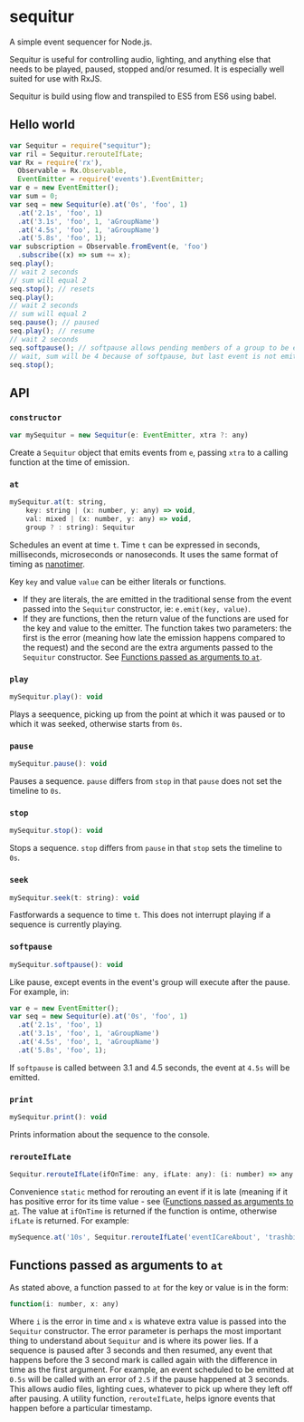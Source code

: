 # sequitur
A simple event sequencer for Node.js.

Sequitur is useful for controlling audio, lighting, and anything else that needs to be played, paused, stopped and/or resumed. It is especially well suited for use with RxJS.

Sequitur is build using flow and transpiled to ES5 from ES6 using babel.

## Hello world

```javascript
var Sequitur = require("sequitur");
var ril = Sequitur.rerouteIfLate;
var Rx = require('rx'),
  Observable = Rx.Observable,
  EventEmitter = require('events').EventEmitter;
var e = new EventEmitter();
var sum = 0;
var seq = new Sequitur(e).at('0s', 'foo', 1)
  .at('2.1s', 'foo', 1)
  .at('3.1s', 'foo', 1, 'aGroupName')
  .at('4.5s', 'foo', 1, 'aGroupName')
  .at('5.8s', 'foo', 1);
var subscription = Observable.fromEvent(e, 'foo')
  .subscribe((x) => sum += x);
seq.play();
// wait 2 seconds
// sum will equal 2
seq.stop(); // resets
seq.play();
// wait 2 seconds
// sum will equal 2
seq.pause(); // paused
seq.play(); // resume
// wait 2 seconds
seq.softpause(); // softpause allows pending members of a group to be emitted
// wait, sum will be 4 because of softpause, but last event is not emitted
seq.stop();
```

## API
### `constructor`
```javascript
var mySequitur = new Sequitur(e: EventEmitter, xtra ?: any)
```
Create a `Sequitur` object that emits events from `e`, passing `xtra` to a calling function at the time of emission.

### `at`
```javascript
mySequitur.at(t: string,
    key: string | (x: number, y: any) => void,
    val: mixed | (x: number, y: any) => void,
    group ? : string): Sequitur
```
Schedules an event at time `t`. Time `t` can be expressed in seconds, milliseconds, microseconds or nanoseconds. It uses the same format of timing as [nanotimer][1].

Key `key` and value `value` can be either literals or functions.
- If they are literals, the are emitted in the traditional sense from the event passed into the `Sequitur` constructor, ie: `e.emit(key, value)`.
- If they are functions, then the return value of the functions are used for the key and value to the emitter. The function takes two parameters: the first is the error (meaning how late the emission happens compared to the request) and the second are the extra arguments passed to the `Sequitur` constructor.  See [Functions passed as arguments to `at`](#functions-passed-as-arguments-to-at).

### `play`
```javascript
mySequitur.play(): void
```
Plays a seequence, picking up from the point at which it was paused or to which it was seeked, otherwise starts from `0s`.

### `pause`
```javascript
mySequitur.pause(): void
```
Pauses a sequence.  `pause` differs from `stop` in that `pause` does not set the timeline to `0s`.

### `stop`
```javascript
mySequitur.stop(): void
```
Stops a sequence.  `stop` differs from `pause` in that `stop` sets the timeline to `0s`.

### `seek`
```javascript
mySequitur.seek(t: string): void
```
Fastforwards a sequence to time `t`. This does not interrupt playing if a sequence is currently playing.

### `softpause`
```javascript
mySequitur.softpause(): void
```
Like pause, except events in the event's group will execute after the pause.
For example, in:

```javascript
var e = new EventEmitter();
var seq = new Sequitur(e).at('0s', 'foo', 1)
  .at('2.1s', 'foo', 1)
  .at('3.1s', 'foo', 1, 'aGroupName')
  .at('4.5s', 'foo', 1, 'aGroupName')
  .at('5.8s', 'foo', 1);
```

If `softpause` is called between 3.1 and 4.5 seconds, the event at `4.5s` will be emitted.

### `print`
```javascript
mySequitur.print(): void
```

Prints information about the sequence to the console.

### `rerouteIfLate`
```javascript
Sequitur.rerouteIfLate(ifOnTime: any, ifLate: any): (i: number) => any
```

Convenience `static` method for rerouting an event if it is late (meaning if it has positive error for its time value - see ([Functions passed as arguments to `at`](#functions-passed-as-arguments-to-at).  The value at `ifOnTime` is returned if the function is ontime, otherwise `ifLate` is returned.  For example:

```javascript
mySequence.at('10s', Sequitur.rerouteIfLate('eventICareAbout', 'trashbin'), 1)
```

## Functions passed as arguments to `at`
As stated above, a function passed to `at` for the key or value is in the form:

```javascript
function(i: number, x: any)
```

Where `i` is the error in time and `x` is whateve extra value is passed into the `Sequitur` constructor.  The error parameter is perhaps the most important thing to understand about `Sequitur` and is where its power lies.  If a sequence is paused after 3 seconds and then resumed, any event that happens before the 3 second mark is called again with the difference in time as the first argument.  For example, an event scheduled to be emitted at `0.5s` will be called with an error of `2.5` if the pause happened at 3 seconds.  This allows audio files, lighting cues, whatever to pick up where they left off after pausing.  A utility function, `rerouteIfLate`, helps ignore events that happen before a particular timestamp.

[1]: https://github.com/Krb686/nanotimer
